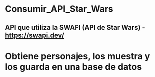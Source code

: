 # Consumir_API_Star_Wars
## API que utiliza la SWAPI (API de Star Wars) - https://swapi.dev/
# Obtiene personajes, los muestra y los guarda en una base de datos
